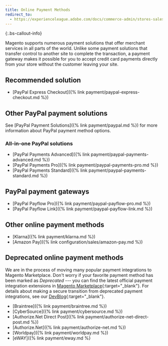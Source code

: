 ```yaml
---
title: Online Payment Methods
redirect_to:
  - https://experienceleague.adobe.com/docs/commerce-admin/stores-sales/payments/payments.html#online-payment-methods
---
```


{:.bs-callout-info}

Magento supports numerous payment solutions that offer merchant services in all parts of the world. Unlike some payment solutions that transfer control to another site to complete the transaction, a payment gateway makes it possible for you to accept credit card payments directly from your store without the customer leaving your site.

## Recommended solution

- [PayPal Express Checkout]({% link payment/paypal-express-checkout.md %})

## Other PayPal payment solutions

See [PayPal Payment Solutions]({% link payment/paypal.md %}) for more information about PayPal payment method options.

### All-in-one PayPal solutions

- [PayPal Payments Advanced]({% link payment/paypal-payments-advanced.md %})
- [PayPal Payments Pro]({% link payment/paypal-payments-pro.md %})
- [PayPal Payments Standard]({% link payment/paypal-payments-standard.md %})

## PayPal payment gateways

- [PayPal Payflow Pro]({% link payment/paypal-payflow-pro.md %})
- [PayPal Payflow Link]({% link payment/paypal-payflow-link.md %})

## Other online payment methods

- [Klarna]({% link payment/klarna.md %})
- [Amazon Pay]({% link configuration/sales/amazon-pay.md %})

## Deprecated online payment methods

We are in the process of moving many popular payment integrations to Magento Marketplace. Don't worry if your favorite payment method has been marked as _Deprecated_ --- you can find the latest official payment integration extensions in [Magento Marketplace](https://marketplace.magento.com/extensions/payments-security/payment-integration.html?_ga=2.80488020.2105547619.1564067043-238341041.1564067043#q=&idx=m2_cloud_prod_default_products&p=0&hFR%5Bcategories.level0%5D%5B0%5D=Extensions%20%2F%2F%2F%20Payments%20%26%20Security%20%2F%2F%2F%20Payment%20Integration&nR%5Bvisibility_catalog%5D%5B%3D%5D%5B0%5D=1){:target="_blank"}. For details about making a secure transition from deprecated payment integrations, see our [DevBlog](https://community.magento.com/t5/Magento-DevBlog/Deprecation-of-Magento-core-payment-integrations/ba-p/426445){:target="_blank"}.

- [Braintree]({% link payment/braintree.md %})
- [CyberSource]({% link payment/cybersource.md %})
- [Authorize.Net Direct Post]({% link payment/authorize-net-direct-post.md %})
- [Authorize.Net]({% link payment/authorize-net.md %})
- [Worldpay]({% link payment/worldpay.md %})
- [eWAY]({% link payment/eway.md %}
